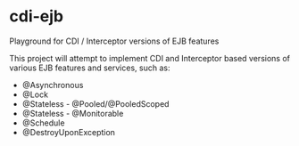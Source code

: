 # cdi-ejb
Playground for CDI / Interceptor versions of EJB features

This project will attempt to implement CDI and Interceptor based versions of various EJB features and services, such as:

* @Asynchronous
* @Lock
* @Stateless - @Pooled/@PooledScoped
* @Stateless - @Monitorable
* @Schedule
* @DestroyUponException